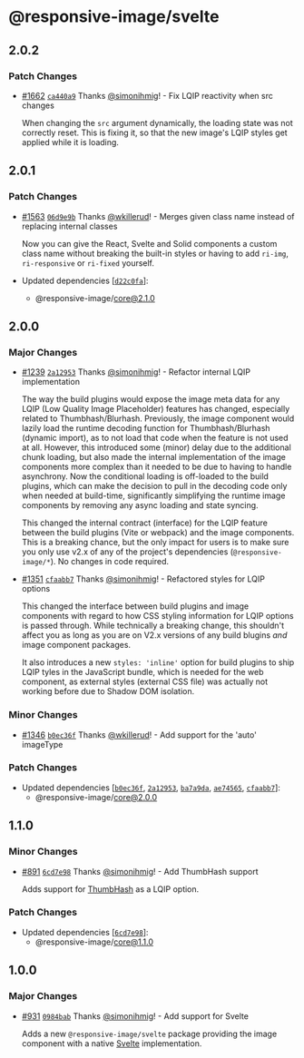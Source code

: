 # @responsive-image/svelte

## 2.0.2

### Patch Changes

- [#1662](https://github.com/simonihmig/responsive-image/pull/1662) [`ca440a9`](https://github.com/simonihmig/responsive-image/commit/ca440a9069f373cafca2aa79428c34d02aab2dc4) Thanks [@simonihmig](https://github.com/simonihmig)! - Fix LQIP reactivity when src changes

  When changing the `src` argument dynamically, the loading state was not correctly reset. This is fixing it, so that the new image's LQIP styles get applied while it is loading.

## 2.0.1

### Patch Changes

- [#1563](https://github.com/simonihmig/responsive-image/pull/1563) [`06d9e9b`](https://github.com/simonihmig/responsive-image/commit/06d9e9bea0afd7b7d9e06827664f7a2946de04a2) Thanks [@wkillerud](https://github.com/wkillerud)! - Merges given class name instead of replacing internal classes

  Now you can give the React, Svelte and Solid components a custom class name without breaking the built-in styles or having to add `ri-img`, `ri-responsive` or `ri-fixed` yourself.

- Updated dependencies [[`d22c0fa`](https://github.com/simonihmig/responsive-image/commit/d22c0fac3f7c1bf03057745d802a9b58aa7075d9)]:
  - @responsive-image/core@2.1.0

## 2.0.0

### Major Changes

- [#1239](https://github.com/simonihmig/responsive-image/pull/1239) [`2a12953`](https://github.com/simonihmig/responsive-image/commit/2a12953af08d22d5d9ba255c8a53025afd616a17) Thanks [@simonihmig](https://github.com/simonihmig)! - Refactor internal LQIP implementation

  The way the build plugins would expose the image meta data for any LQIP (Low Quality Image Placeholder) features has changed, especially related to Thumbhash/Blurhash. Previously, the image component would lazily load the runtime decoding function for Thumbhash/Blurhash (dynamic import), as to not load that code when the feature is not used at all. However, this introduced some (minor) delay due to the additional chunk loading, but also made the internal implementation of the image components more complex than it needed to be due to having to handle asynchrony. Now the conditional loading is off-loaded to the build plugins, which can make the decision to pull in the decoding code only when needed at build-time, significantly simplifying the runtime image components by removing any async loading and state syncing.

  This changed the internal contract (interface) for the LQIP feature between the build plugins (Vite or webpack) and the image components. This is a breaking chance, but the only impact for users is to make sure you only use v2.x of any of the project's dependencies (`@responsive-image/*`). No changes in code required.

- [#1351](https://github.com/simonihmig/responsive-image/pull/1351) [`cfaabb7`](https://github.com/simonihmig/responsive-image/commit/cfaabb7f56e312fdefcd50aacde4810eb1667179) Thanks [@simonihmig](https://github.com/simonihmig)! - Refactored styles for LQIP options

  This changed the interface between build plugins and image components with regard to how CSS styling information for LQIP options is passed through. While technically a breaking change, this shouldn't affect you as long as you are on V2.x versions of any build blugins _and_ image component packages.

  It also introduces a new `styles: 'inline'` option for build plugins to ship LQIP tyles in the JavaScript bundle, which is needed for the web component, as external styles (external CSS file) was actually not working before due to Shadow DOM isolation.

### Minor Changes

- [#1346](https://github.com/simonihmig/responsive-image/pull/1346) [`b0ec36f`](https://github.com/simonihmig/responsive-image/commit/b0ec36f1c69fe7a92c86b7acb3ea2198b7b2b9ea) Thanks [@wkillerud](https://github.com/wkillerud)! - Add support for the 'auto' imageType

### Patch Changes

- Updated dependencies [[`b0ec36f`](https://github.com/simonihmig/responsive-image/commit/b0ec36f1c69fe7a92c86b7acb3ea2198b7b2b9ea), [`2a12953`](https://github.com/simonihmig/responsive-image/commit/2a12953af08d22d5d9ba255c8a53025afd616a17), [`ba7a9da`](https://github.com/simonihmig/responsive-image/commit/ba7a9da44d73cfaecb2e57ea7862af519f90b494), [`ae74565`](https://github.com/simonihmig/responsive-image/commit/ae74565a5415a4d98187b6bc7b67b9db3d7c3aa0), [`cfaabb7`](https://github.com/simonihmig/responsive-image/commit/cfaabb7f56e312fdefcd50aacde4810eb1667179)]:
  - @responsive-image/core@2.0.0

## 1.1.0

### Minor Changes

- [#891](https://github.com/simonihmig/responsive-image/pull/891) [`6cd7e98`](https://github.com/simonihmig/responsive-image/commit/6cd7e980403b2c11595e6eaacd0bbe6d64d7100a) Thanks [@simonihmig](https://github.com/simonihmig)! - Add ThumbHash support

  Adds support for [ThumbHash](https://evanw.github.io/thumbhash/) as a LQIP option.

### Patch Changes

- Updated dependencies [[`6cd7e98`](https://github.com/simonihmig/responsive-image/commit/6cd7e980403b2c11595e6eaacd0bbe6d64d7100a)]:
  - @responsive-image/core@1.1.0

## 1.0.0

### Major Changes

- [#931](https://github.com/simonihmig/responsive-image/pull/931) [`0984bab`](https://github.com/simonihmig/responsive-image/commit/0984babef4735ac4e443d950f3a110206bccdab1) Thanks [@simonihmig](https://github.com/simonihmig)! - Add support for Svelte

  Adds a new `@responsive-image/svelte` package providing the image component with a native [Svelte](https://svelte.dev/) implementation.
